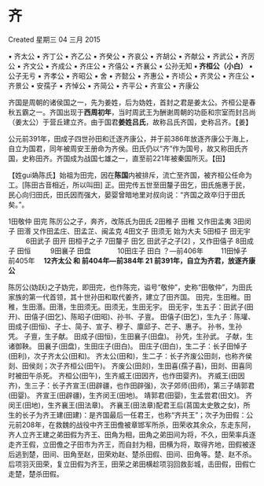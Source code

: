 # 齐
Created 星期三 04 三月 2015


▪ 齐太公	▪ 齐丁公	▪ 齐乙公	▪ 齐癸公
▪ 齐哀公	▪ 齐胡公	▪ 齐献公	▪ 齐武公
▪ 齐厉公	▪ 齐文公	▪ 齐成公	▪ 齐庄公
▪ 齐僖公	▪ 齐襄公	▪ 公孙无知	**▪ 齐桓公（小白）**
▪ 公子无亏	▪ 齐孝公	▪ 齐昭公	▪ 舍
▪ 齐懿公	▪ 齐惠公	▪ 齐顷公	▪ 齐灵公
▪ 齐庄公	▪ 齐景公	▪ 安孺子	▪ 齐悼公
▪ 齐简公	▪ 齐平公	▪ 齐宣公	▪ 齐康公

齐国是周朝的诸侯国之一，先为姜姓，后为妫姓，首封之君是姜太公。齐桓公是春秋五霸之一。齐国出现于**西周初年**，当时周武王为酬谢周朝的功臣和宗室而封吕尚（姜太公）于营丘建立齐。由于国君**姜姓吕氏**，故称吕氏齐国，史称吕齐。【姜】

公元前391年，田成子四世孙田和迁逐齐康公，并于前386年放逐齐康公于海上，自立为国君，同年被周安王册命为齐侯。田氏仍以“齐”作为国号，故又称田氏齐国，史称田齐。齐国成为战国七雄之一，直至前221年被秦国所灭。【田】

【姓gui媯陈氏】始祖为田完，因在**陈国**内被排斥，流亡至齐国，被齐桓公任命为工。[陈田古音相近，所以叫田]
正。田完传五世至田釐子田乞，田氏施惠于民，民心向归田氏，田氏因而强大，晏婴曾暗地里对叔向说：“齐国之政卒归于田氏矣。”。


1田敬仲	田完		陈厉公之子，奔齐，改陈氏为田氏
2田稚子	田稚		又作田孟夷
3田闵子	田湣		又作田孟庄、田孟芷、闽孟克
4田文子	田须无		始为大夫
5田桓子	田无宇	　	　
6田武子	田开		田桓子之子
7田釐子	田乞		田武子之子[2] ，又作田僖子
8田成子	田恒	　	　
9田襄子	田盘　	　	　
10田庄子	田白		？—前406年　	　
11田悼子	前405年　
**12齐太公	和			前404年—前384年	21	前391年，自立为齐君，放逐齐康公**




陈厉公(妫跃)之子妫完，即田完，也作陈完，谥号“敬仲”，史称“田敬仲”，为田氏家族的第一代首领，其十世孙田和取代姜齐，建立了田齐国。
田完，生田稚。田稚，生田湣。田湣，生田须无。田须无，生田无宇。
田无宇，生五子：田武子(田开)、田僖子(田乞)、陈昭子(田昭)、孙书、子亶。
田僖子(田乞)，生九子：陈瓘、田成子(田恒)、子士、简子、宣子、穆子、廪邱子、芒子、惠子。
孙书，生孙凭。
子亶，生子献。
田成子(田恒)，生田襄子(田盘)。
孙凭，生孙武。
子献，生诸御鞅。
田襄子(田盘)，生田庄子(田白)。
田庄子(田白)，生二子：长子田悼子(田利)，次子齐太公(田和)。
齐太公(田和)，生二子：长子齐废公田剡，也称齐侯剡、田侯剡；次子齐桓公(田午)。
齐废公(田剡)，生田喜(孺子喜)，田剡、田喜同时被田午杀死。
齐桓公(田午)，生齐威王(田因齐，也作田婴齐)。
齐威王(田因齐)，生三子：长子齐宣王(田辟疆，也作田辟强)，次子郊师(田师)，第三子靖郭君(田婴)。
齐宣王(田辟疆)，生齐闵王(田地)。
靖郭君(田婴)，生孟尝君(田文)。
齐闵王(田地)，生齐襄王(田法章)。
齐襄王(田法章)配君王后(莒国太史敫之女)，所生的长子为齐王建(田建)：是齐国最后一任君王，也称“齐共王”；次子为田假：公元前208年，在救魏的战役中齐王田儋被章邯军所杀，田荣收其余众，东走东阿，齐人立齐王建之弟田假为齐王、田角为相，田角之弟田间为将，不久，田荣率兵逐走齐王假，立田儋之子田市为齐王，而自封为相，田横为将，取得齐地，田假被逐后逃到楚，田间、田角至赵，田荣劝赵、楚杀田假、田间、田角等。楚、赵不杀。后项羽灭田荣，复立田假为齐王，田荣之弟田横趁项羽回救彭城，击田假，田假亡走楚，楚杀田假。

